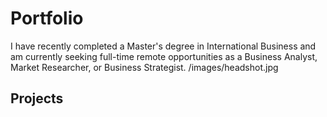  # Portfolio
I have recently completed a Master's degree in International Business and am currently seeking full-time remote opportunities as a Business Analyst, Market Researcher, or Business Strategist.
/images/headshot.jpg
## Projects


